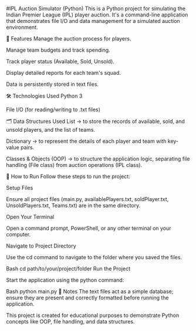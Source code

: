 #IPL Auction Simulator (Python)
This is a Python project for simulating the Indian Premier League (IPL) player auction. It's a command-line application that demonstrates file I/O and data management for a simulated auction environment.

📌 Features
Manage the auction process for players.

Manage team budgets and track spending.

Track player status (Available, Sold, Unsold).

Display detailed reports for each team's squad.

Data is persistently stored in text files.

🛠️ Technologies Used
Python 3

File I/O (for reading/writing to .txt files)

🗂️ Data Structures Used
List → to store the records of available, sold, and unsold players, and the list of teams.

Dictionary → to represent the details of each player and team with key-value pairs.

Classes & Objects (OOP) → to structure the application logic, separating file handling (File class) from auction operations (IPL class).

🚀 How to Run
Follow these steps to run the project:

Setup Files

Ensure all project files (main.py, availablePlayers.txt, soldPlayer.txt, UnsoldPlayers.txt, Teams.txt) are in the same directory.

Open Your Terminal

Open a command prompt, PowerShell, or any other terminal on your computer.

Navigate to Project Directory

Use the cd command to navigate to the folder where you saved the files.

Bash
cd path/to/your/project/folder
Run the Project

Start the application using the python command:

Bash
python main.py
📖 Notes
The text files act as a simple database; ensure they are present and correctly formatted before running the application.

This project is created for educational purposes to demonstrate Python concepts like OOP, file handling, and data structures.
